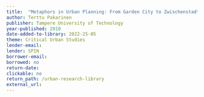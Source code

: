 ```yaml
---
title:  "Metaphors in Urban Planning: From Garden City to Zwischenstadt and Netzstadt"
author: Terttu Pakarinen
publisher: Tampere University of Technology
year-published: 2010
date-added-to-library: 2022-25-05
theme: Critical Urban Studies
lender-email:
lender: SPIN
borrower-email:
borrowed: no
return-date:
clickable: no
return_path: /urban-research-library
external_url: 
---
```

